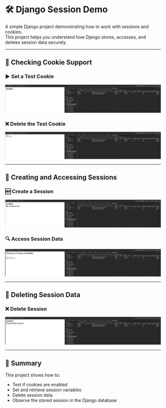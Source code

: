 # 🛠 Django Session Demo

A simple Django project demonstrating how to work with sessions and cookies.  
This project helps you understand how Django stores, accesses, and deletes session data securely.

---

## 🍪 Checking Cookie Support

### ▶️ Set a Test Cookie
![Test Cookie](https://github.com/Imtbdev/django_sessions/blob/main/Images/testcookie.png?raw=true)

### ❌ Delete the Test Cookie
![Delete Cookie](https://github.com/Imtbdev/django_sessions/blob/main/Images/deletecookie.png?raw=true)

---

## 🧾 Creating and Accessing Sessions

### 🆕 Create a Session
![Create Session](https://github.com/Imtbdev/django_sessions/blob/main/Images/create.png?raw=true)

### 🔍 Access Session Data
![Access Session](https://github.com/Imtbdev/django_sessions/blob/main/Images/access.png?raw=true)

---

## 🧹 Deleting Session Data

### ❌ Delete Session
![Delete Session](https://github.com/Imtbdev/django_sessions/blob/main/Images/delete.png?raw=true)

---

## 🧠 Summary

This project shows how to:
- Test if cookies are enabled
- Set and retrieve session variables
- Delete session data
- Observe the stored session in the Django database